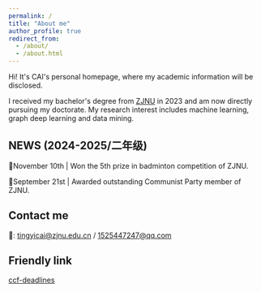 ```yaml
---
permalink: /
title: "About me"
author_profile: true
redirect_from: 
  - /about/
  - /about.html
---
```


Hi! It's CAI's personal homepage, where my academic information will be disclosed.

I received my bachelor's degree from [ZJNU](https://www.zjnu.edu.cn/main.htm) in 2023 and am now directly pursuing my doctorate.
My research interest includes machine learning, graph deep learning and data mining.


NEWS (2024-2025/二年级)
-----

📩November 10th | Won the 5th prize in badminton competition of ZJNU.

📩September 21st | Awarded outstanding Communist Party member of ZJNU.


Contact me
------
📧: tingyicai@zjnu.edu.cn / 1525447247@qq.com

Friendly link
-----
[ccf-deadlines](https://ccfddl.com/)

